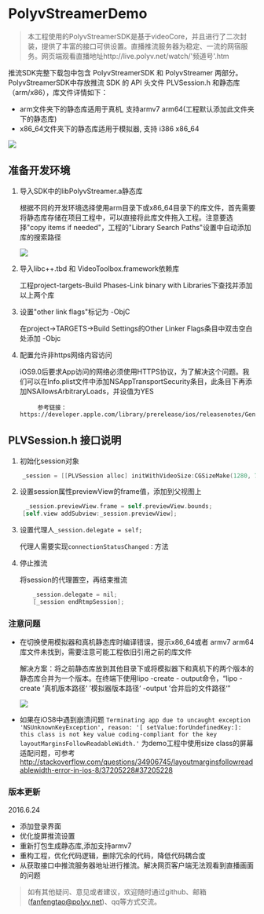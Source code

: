 # PolyvStreamerDemo

> 本工程使用的PolyvStreamerSDK是基于videoCore，并且进行了二次封装，提供了丰富的接口可供设置。直播推流服务器为稳定、一流的网宿服务。网页端观看直播地址http://live.polyv.net/watch/'频道号'.htm 


推流SDK完整下载包中包含 PolyvStreamerSDK 和 PolyvStreamer 两部分。PolyvStreamerSDK中存放推流 SDK 的 API 头文件 PLVSession.h 和静态库（arm/x86），库文件详情如下：

- arm文件夹下的静态库适用于真机, 支持armv7 arm64(工程默认添加此文件夹下的静态库)
- x86_64文件夹下的静态库适用于模拟器, 支持 i386 x86_64

![](https://github.com/easefun/PolyvStreamerDemo/blob/master/images/01%402x.png)

## 准备开发环境
1.	导入SDK中的libPolyvStreamer.a静态库

	根据不同的开发环境选择使用arm目录下或x86_64目录下的库文件，首先需要将静态库存储在项目工程中，可以直接将此库文件拖入工程。注意要选择"copy items if needed"，工程的"Library Search Paths"设置中自动添加库的搜索路径
	
	![](https://github.com/easefun/PolyvStreamerDemo/blob/master/images/02%402x.png)

2. 导入libc++.tbd 和 VideoToolbox.framework依赖库
 	
 	工程project-targets-Build Phases-Link binary with Libraries下查找并添加以上两个库
	
3. 设置"other link flags"标记为 -ObjC

	 在project->TARGETS->Build Settings的Other Linker Flags条目中双击空白处添加 -Objc
	 
4. 配置允许非https网络内容访问

	iOS9.0后要求App访问的网络必须使用HTTPS协议，为了解决这个问题。我们可以在Info.plist文件中添加NSAppTransportSecurity条目，此条目下再添加NSAllowsArbitraryLoads，并设值为YES 
			
            参考链接：https://developer.apple.com/library/prerelease/ios/releasenotes/General/WhatsNewIniOS/Articles/iOS9.html


## PLVSession.h 接口说明

1. 初始化session对象

```objective-c
    _session = [[PLVSession alloc] initWithVideoSize:CGSizeMake(1280, 720) frameRate:25 bitrate:600*1024 useInterfaceOrientation:YES];
```
2. 设置session属性previewView的frame值，添加到父视图上

```objective-c
     _session.previewView.frame = self.previewView.bounds;
    [self.view addSubview:_session.previewView];
```
3. 设置代理人`_session.delegate = self;`

	代理人需要实现`connectionStatusChanged：`方法

4.	停止推流

	将session的代理置空，再结束推流
```objective-c
       _session.delegate = nil;
       [_session endRtmpSession];
```

### 注意问题

- 在切换使用模拟器和真机静态库时编译错误，提示x86_64或者 armv7 arm64库文件未找到，需要注意可能工程依旧引用之前的库文件

  解决方案：将之前静态库放到其他目录下或将模拟器下和真机下的两个版本的静态库合并为一个版本。在终端下使用lipo -create - output命令，“lipo -create ’真机版本路径‘ ’模拟器版本路径‘ -output ’合并后的文件路径‘”
  
	![](https://github.com/easefun/PolyvStreamerDemo/blob/master/images/03%402x.png)
	
- 如果在iOS8中遇到崩溃问题 `Terminating app due to uncaught exception 'NSUnknownKeyException', reason: '[ setValue:forUndefinedKey:]: this class is not key value coding-compliant for the key layoutMarginsFollowReadableWidth.'`  为demo工程中使用size class的屏幕适配问题，可参考  http://stackoverflow.com/questions/34906745/layoutmarginsfollowreadablewidth-error-in-ios-8/37205228#37205228

### 版本更新

2016.6.24

- 添加登录界面
- 优化旋屏推流设置
- 重新打包生成静态库,添加支持armv7
- 重构工程，优化代码逻辑，删除冗余的代码，降低代码耦合度
- 从获取接口中推流服务器地址进行推流。解决网页客户端无法观看到直播画面的问题

> 如有其他疑问、意见或者建议，欢迎随时通过github、邮箱(fanfengtao@polyv.net)、qq等方式交流。
